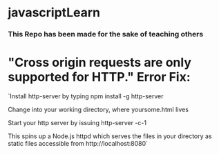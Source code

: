 # javascriptLearn
### This Repo has been made for the sake of teaching others


# "Cross origin requests are only supported for HTTP." Error Fix:

`Install http-server by typing npm install -g http-server

Change into your working directory, where yoursome.html lives

Start your http server by issuing http-server -c-1

This spins up a Node.js httpd which serves the files in your directory as static files accessible from http://localhost:8080`
